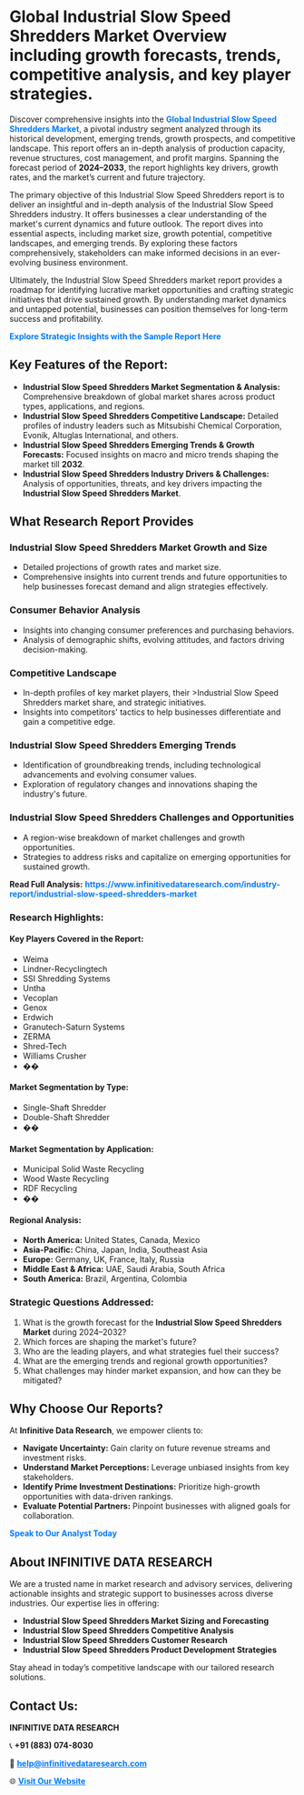 <h1>Global Industrial Slow Speed Shredders Market Overview including growth forecasts, trends, competitive analysis, and key player strategies.</h1>
<p>
Discover comprehensive insights into the 
<a href="https://www.infinitivedataresearch.com/industry-report/industrial-slow-speed-shredders-market" rel="dofollow" style="color: #007BFF; text-decoration: none;"><strong>Global Industrial Slow Speed Shredders Market</strong></a>, a pivotal industry segment analyzed through its historical development, emerging trends, growth prospects, and competitive landscape. This report offers an in-depth analysis of production capacity, revenue structures, cost management, and profit margins. Spanning the forecast period of <strong>2024–2033</strong>, the report highlights key drivers, growth rates, and the market’s current and future trajectory.
</p>
<p>
The primary objective of this Industrial Slow Speed Shredders report is to deliver an insightful and in-depth analysis of the Industrial Slow Speed Shredders industry. It offers businesses a clear understanding of the market's current dynamics and future outlook. The report dives into essential aspects, including market size, growth potential, competitive landscapes, and emerging trends. By exploring these factors comprehensively, stakeholders can make informed decisions in an ever-evolving business environment.
</p>
<p>
Ultimately, the Industrial Slow Speed Shredders market report provides a roadmap for identifying lucrative market opportunities and crafting strategic initiatives that drive sustained growth. By understanding market dynamics and untapped potential, businesses can position themselves for long-term success and profitability.
</p>
<p>
<a href="https://www.infinitivedataresearch.com/request-sample/reportId=109825" style="color: #007BFF; text-decoration: none;"><strong>Explore Strategic Insights with the Sample Report Here</strong></a>
</p>

<h2>Key Features of the Report:</h2>
<ul>
<li><strong>Industrial Slow Speed Shredders Market Segmentation & Analysis:</strong> Comprehensive breakdown of global market shares across product types, applications, and regions.</li>
<li><strong>Industrial Slow Speed Shredders Competitive Landscape:</strong> Detailed profiles of industry leaders such as Mitsubishi Chemical Corporation, Evonik, Altuglas International, and others.</li>
<li><strong>Industrial Slow Speed Shredders Emerging Trends & Growth Forecasts:</strong> Focused insights on macro and micro trends shaping the market till <strong>2032</strong>.</li>
<li><strong>Industrial Slow Speed Shredders Industry Drivers & Challenges:</strong> Analysis of opportunities, threats, and key drivers impacting the <strong>Industrial Slow Speed Shredders Market</strong>.</li>
</ul>

<h2>What Research Report Provides</h2>
<h3>Industrial Slow Speed Shredders Market Growth and Size</h3>
<ul>
<li>Detailed projections of growth rates and market size.</li>
<li>Comprehensive insights into current trends and future opportunities to help businesses forecast demand and align strategies effectively.</li>
</ul>

<h3>Consumer Behavior Analysis</h3>
<ul>
<li>Insights into changing consumer preferences and purchasing behaviors.</li>
<li>Analysis of demographic shifts, evolving attitudes, and factors driving decision-making.</li>
</ul>

<h3>Competitive Landscape</h3>
<ul>
<li>In-depth profiles of key market players, their >Industrial Slow Speed Shredders market share, and strategic initiatives.</li>
<li>Insights into competitors' tactics to help businesses differentiate and gain a competitive edge.</li>
</ul>

<h3>Industrial Slow Speed Shredders Emerging Trends</h3>
<ul>
<li>Identification of groundbreaking trends, including technological advancements and evolving consumer values.</li>
<li>Exploration of regulatory changes and innovations shaping the industry's future.</li>
</ul>

<h3>Industrial Slow Speed Shredders Challenges and Opportunities</h3>
<ul>
<li>A region-wise breakdown of market challenges and growth opportunities.</li>
<li>Strategies to address risks and capitalize on emerging opportunities for sustained growth.</li>
</ul>
<p><strong>Read Full Analysis:</strong> <a href="https://www.infinitivedataresearch.com/industry-report/industrial-slow-speed-shredders-market" rel="dofollow" style="color: #007BFF; text-decoration: none;"><strong>https://www.infinitivedataresearch.com/industry-report/industrial-slow-speed-shredders-market</strong></a></p>
<h3>Research Highlights:</h3>
<h4>Key Players Covered in the Report:</h4>
<ul><li>Weima</li><li>Lindner-Recyclingtech</li><li>SSI Shredding Systems</li><li>Untha</li><li>Vecoplan</li><li>Genox</li><li>Erdwich</li><li>Granutech-Saturn Systems</li><li>ZERMA</li><li>Shred-Tech</li><li>Williams Crusher</li><li>��</li></ul>
<h4>Market Segmentation by Type:</h4>
<ul><li>Single-Shaft Shredder</li><li>Double-Shaft Shredder</li><li>��</li></ul>
<h4>Market Segmentation by Application:</h4>
<ul><li>Municipal Solid Waste Recycling</li><li>Wood Waste Recycling</li><li>RDF Recycling</li><li>��</li></ul>

<h4>Regional Analysis:</h4>
<ul>
<li><strong>North America:</strong> United States, Canada, Mexico</li>
<li><strong>Asia-Pacific:</strong> China, Japan, India, Southeast Asia</li>
<li><strong>Europe:</strong> Germany, UK, France, Italy, Russia</li>
<li><strong>Middle East & Africa:</strong> UAE, Saudi Arabia, South Africa</li>
<li><strong>South America:</strong> Brazil, Argentina, Colombia</li>
</ul>

<h3>Strategic Questions Addressed:</h3>
<ol>
<li>What is the growth forecast for the <strong>Industrial Slow Speed Shredders Market</strong> during 2024–2032?</li>
<li>Which forces are shaping the market's future?</li>
<li>Who are the leading players, and what strategies fuel their success?</li>
<li>What are the emerging trends and regional growth opportunities?</li>
<li>What challenges may hinder market expansion, and how can they be mitigated?</li>
</ol>

<h2>Why Choose Our Reports?</h2>
<p>At <strong>Infinitive Data Research</strong>, we empower clients to:</p>
<ul>
<li><strong>Navigate Uncertainty:</strong> Gain clarity on future revenue streams and investment risks.</li>
<li><strong>Understand Market Perceptions:</strong> Leverage unbiased insights from key stakeholders.</li>
<li><strong>Identify Prime Investment Destinations:</strong> Prioritize high-growth opportunities with data-driven rankings.</li>
<li><strong>Evaluate Potential Partners:</strong> Pinpoint businesses with aligned goals for collaboration.</li>
</ul>
<p><a href="https://www.infinitivedataresearch.com/industry-report/industrial-slow-speed-shredders-market" rel="dofollow" style="color: #007BFF; text-decoration: none;"><strong>Speak to Our Analyst Today</strong></a></p>

<h2>About INFINITIVE DATA RESEARCH</h2>
<p>We are a trusted name in market research and advisory services, delivering actionable insights and strategic support to businesses across diverse industries. Our expertise lies in offering:</p>
<ul>
<li><strong>Industrial Slow Speed Shredders Market Sizing and Forecasting</strong></li>
<li><strong>Industrial Slow Speed Shredders Competitive Analysis</strong></li>
<li><strong>Industrial Slow Speed Shredders Customer Research</strong></li>
<li><strong>Industrial Slow Speed Shredders Product Development Strategies</strong></li>
</ul>
<p>Stay ahead in today’s competitive landscape with our tailored research solutions.</p>

<h2>Contact Us:</h2>
<p><strong>INFINITIVE DATA RESEARCH</strong></p>
<p>📞 <strong>+91 (883) 074-8030</strong></p>
<p>📧 <strong><a href="mailto:help@infinitivedataresearch.com" style="color: #007BFF;">help@infinitivedataresearch.com</a></strong></p>
<p>🌐 <strong><a href="https://www.infinitivedataresearch.com" rel="dofollow" style="color: #007BFF;">Visit Our Website</a></strong></p>